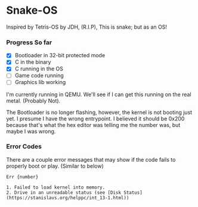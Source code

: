 # Snake-OS

Inspired by Tetris-OS by JDH, (R.I.P), This is snake; but as an OS!

### Progress So far

- [x] Bootloader in 32-bit protected mode
- [x] C in the binary
- [x] C running in the OS
- [ ] Game code running
- [ ] Graphics lib working

I'm currently running in QEMU. We'll see if I can get this running on the real metal.
(Probably Not).

The Bootloader is no longer flashing, however, the kernel is not booting just yet. I presume I have the wrong entrypoint.
I believed it should be 0x200 because that's what the hex editor was telling me the number was, but maybe I was wrong.


### Error Codes

There are a couple error messages that may show if the code fails to properly boot or play.
(Similar to below)

```
Err {number}
```

	1. Failed to load kernel into memory.
	2. Drive in an unreadable status (see [Disk Status](https://stanislavs.org/helppc/int_13-1.html))
	
